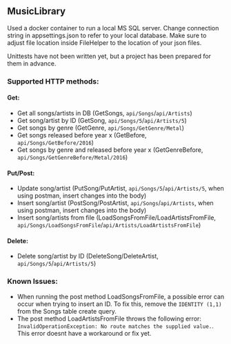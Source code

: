 ## MusicLibrary

Used a docker container to run a local MS SQL server.
Change connection string in appsettings.json to refer to your local database.
Make sure to adjust file location inside FileHelper to the location of your json files.

Unittests have not been written yet, but a project has been prepared for them in advance.

### Supported HTTP methods:
#### Get:
- Get all songs/artists in DB (GetSongs, `api/Songs`/`api/Artists`)
- Get song/artist by ID (GetSong, `api/Songs/5`/`api/Artists/5`)
- Get songs by genre (GetGenre, `api/Songs/GetGenre/Metal`)
- Get songs released before year x (GetBefore, `api/Songs/GetBefore/2016`)
- Get songs by genre and released before year x (GetGenreBefore, `api/Songs/GetGenreBefore/Metal/2016`)
#### Put/Post:
- Update song/artist (PutSong/PutArtist, `api/Songs/5`/`api/Artists/5`, when using postman, insert changes into the body)
- Insert song/artist (PostSong/PostArtist, `api/Songs`/`api/Artists`, when using postman, insert changes into the body)
- Insert song/artists from file (LoadSongsFromFile/LoadArtistsFromFile, `api/Songs/LoadSongsFromFile`/`api/Artists/LoadArtistsFromFile`)
#### Delete:
- Delete song/artist by ID (DeleteSong/DeleteArtist, `api/Songs/5`/`api/Artists/5`)



### Known Issues:
- When running the post method LoadSongsFromFile, a possible error can occur when trying to insert an ID.
To fix this, remove the `IDENTITY (1,1)` from the Songs table create query.
- The post method LoadArtistsFromFile throws the following error: `InvalidOperationException: No route matches the supplied value.`. This error doesnt have a workaround or fix yet.


